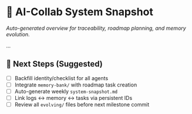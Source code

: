 # 📌 AI-Collab System Snapshot

_Auto-generated overview for traceability, roadmap planning, and memory evolution._

...

## 🧭 Next Steps (Suggested)

- [ ] Backfill identity/checklist for all agents
- [ ] Integrate `memory-bank/` with roadmap task creation
- [ ] Auto-generate weekly `system-snapshot.md`
- [ ] Link logs ↔ memory ↔ tasks via persistent IDs
- [ ] Review all `evolving/` files before next milestone commit
